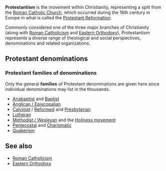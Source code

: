 **Protestantism** is the movement within Christianity, representing
a split from the
[Roman Catholic Church](Roman_Catholic_Church "Roman Catholic Church"),
which occurred during the 16th century in Europe in what is called
the
[Protestant Reformation](Protestant_Reformation "Protestant Reformation").

Commonly considered one of the three major branches of Christianity
(along with
[Roman Catholicism](Roman_Catholic_Church "Roman Catholic Church")
and [Eastern Orthodoxy](Eastern_Orthodoxy "Eastern Orthodoxy")),
Protestantism represents a diverse range of theological and social
perspectives, denominations and related organizations.


## Protestant denominations

### Protestant families of denominations

Only the general **families** of Protestant denominations are given
here since individual denominations may list in the thousands.

-   [Anabaptist](Anabaptist "Anabaptist") and
    [Baptist](Baptist "Baptist")
-   [Anglican / Episcopalian](Anglicanism "Anglicanism")
-   [Calvinist](Calvinism "Calvinism") /
    [Reformed](Reformed_churches "Reformed churches") and
    [Presbyterian](Presbyterian_Church "Presbyterian Church")
-   [Lutheran](Lutheranism "Lutheranism")
-   [Methodist / Wesleyan](Methodism "Methodism") and the
    [Holiness movement](Holiness_movement "Holiness movement")
-   [Pentecostal](Pentecostalism "Pentecostalism") and
    [Charismatic](Charismatic "Charismatic")
-   [Quakerism](Religious_Society_of_Friends "Religious Society of Friends")

## See also

-   [Roman Catholicism](Roman_Catholicism "Roman Catholicism")
-   [Eastern Orthodoxy](Eastern_Orthodoxy "Eastern Orthodoxy")



